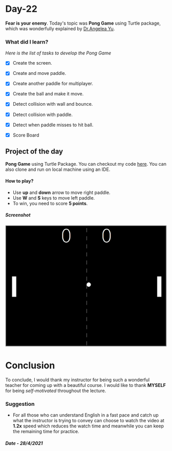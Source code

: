 # Day-22

**Fear is your enemy**.   Today's topic was **Pong Game** using Turtle package, which was wonderfully explained by   [Dr.Angelea Yu](https://www.udemy.com/user/4b4368a3-b5c8-4529-aa65-2056ec31f37e/). 

### What did I learn?

*Here is the list of tasks to develop the Pong Game*

- [x] Create the screen.
- [x] Create and move paddle.
- [x] Create another paddle for multiplayer.
- [x] Create the ball and make it move.
- [x] Detect collision with wall and bounce.
- [x] Detect collision with paddle.
- [x] Detect when paddle misses to hit ball.
- [x] Score Board



## Project of the day

**Pong Game** using Turtle Package. You can checkout my code [here](PongGame/main.py). You can also clone and run on local machine using an IDE. 

#### How to play?

- Use **up** and **down** arrow to move right paddle.
- Use **W** and **S** keys to move left paddle.
- To win, you need to score **5 points**.

##### Screenshot

![Pong Game](images/d22.gif)



# Conclusion

To conclude, I would thank my instructor for being such a wonderful teacher for coming up with a beautiful course. I would like to thank **MYSELF** for being _self-motivated_ throughout the lecture. 

### Suggestion

- For all those who can understand English in a fast pace and catch up what the instructor is trying to convey can choose to watch the video at **1.2x** speed which reduces the watch time and meanwhile you can keep the remaining time for practice.

##### Date - 28/4/2021